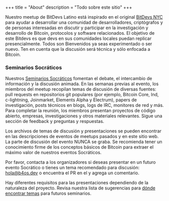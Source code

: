 +++
title = "About"
description = "Todo sobre este sitio"
+++

Nuestro meetup de BitDevs Latino está inspirado en el original [BitDevs NYC](https://bitdevs.org) para ayudar a desarrollar una
comunidad de desarrolladores, criptógrafos y de personas interesadas en discutir y participar en la investigación y desarrollo de
Bitcoin, protocolos y software relacionados.
El objetivo de este Bitdevs es que devs en sus comunidades locales puedan replicar presencialmente.
Todos son Bienvenidos ya seas experimentado o ser nuevo. 
Ten en cuenta que la discusión será técnica y sólo enfocada a Bitcoin.

### Seminarios Socráticos
Nuestros [Seminarios Socráticos] fomentan el debate,
el intercambio de información y la discusión animada. En las semanas previas al evento, los miembros del meetup recopilan
temas de discusión de diversas fuentes: pull requests en repositorios git populares (por ejemplo, Bitcoin Core, lnd, c-lightning,
Joinmarket, Elements Alpha y Electrum), papers de investigación, posts técnicos en blogs, logs de IRC, monitores de red y más. Para
completar la reunión, los miembros presentan proyectos de código abierto, empresas, investigaciones y otros materiales relevantes.
Sigue una sección de feedback y preguntas y respuestas.

Los archivos de temas de discusión y presentaciones se pueden encontrar en las descripciones de eventos de
meetups pasados y en este sitio web. La parte de discusión del evento NUNCA se graba. Se recomienda tener un conocimiento firme de los
conceptos básicos de Bitcoin para extraer el máximo valor de nuestros eventos Socráticos.

Por favor, contacta a los organizadores si deseas presentar en un futuro evento Socrático o tienes un tema
recomendado para discusión: hola@b4os.dev o encuentra el PR en el
y agrega un comentario.

Hay diferentes requisitos para las presentaciones dependiendo de la
naturaleza del proyecto. Revisa nuestra lista de sugerencias para [dónde encontrar temas](/about/find-topics) para futuros seminarios.

[Seminarios Socráticos]: https://es.wikipedia.org/wiki/M%C3%A9todo_socr%C3%A1tico#Seminario_socr%C3%A1tico
